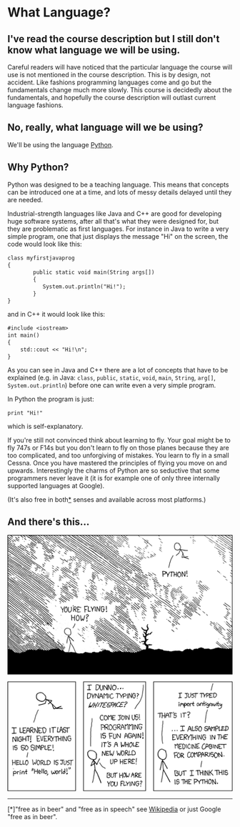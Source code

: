 # What Language?

## I've read the course description but I still don't know what language we will be using.

Careful readers will have noticed that the particular language the
course will use is not mentioned in the course description. This is by
design, not accident. Like fashions programming languages come and go
but the fundamentals change much more slowly. This course is decidedly
about the fundamentals, and hopefully the course description will
outlast current language fashions.

## No, really, what language will we be using?

We'll be using the language [Python](http://www.python.org).

## Why Python?

Python was designed to be a teaching language. This means that concepts
can be introduced one at a time, and lots of messy details delayed until
they are needed.

Industrial-strength languages like Java and C++ are good for developing
huge software systems, after all that's what they were designed for,
but they are problematic as first languages. For instance in Java to
write a very simple program, one that just displays the message "Hi"
on the screen, the code would look like this:

    class myfirstjavaprog
    {  
            public static void main(String args[])
            {
               System.out.println("Hi!");
            }
    }

and in C++ it would look like this:

    #include <iostream>
    int main()
    {
        std::cout << "Hi!\n";
    }

As you can see in Java and C++ there are a lot of concepts that have to
be explained (e.g. in Java: `class`, `public`, `static`, `void`, `main`,
`String`, `arg[]`, `System.out.println`) before one can write even a
very simple program.

In Python the program is just:

    print "Hi!"

which is self-explanatory.

If you're still not convinced think about learning to fly. Your goal
might be to fly 747s or F14s but you don't learn to fly on those planes
because they are too complicated, and too unforgiving of mistakes. You
learn to fly in a small Cessna. Once you have mastered the principles of
flying you move on and upwards. Interestingly the charms of Python are
so seductive that some programmers never leave it (it is for example one
of only three internally supported languages at Google).

(It's also free in both[*](#L107) senses and available across most
platforms.)

## And there's this\...

![](13_Xkcd_on_python.png)

------------------------------------------------------------------------

[*]"free as in beer" and "free as in speech" see
[Wikipedia](http://en.wikipedia.org/wiki/Gratis_versus_Libre) or just
Google "free as in beer".
